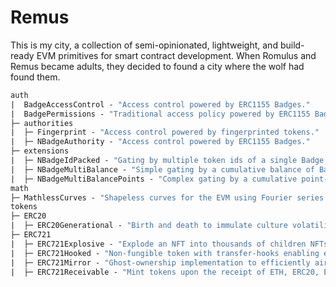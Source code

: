 # Remus 

This is my city, a collection of semi-opinionated, lightweight, and build-ready EVM primitives for smart contract development. When Romulus and Remus became adults, they decided to found a city where the wolf had found them.

```ml
auth
|  BadgeAccessControl - "Access control powered by ERC1155 Badges."
|  BadgePermissions - "Traditional access policy powered by ERC1155 Badges."
├─ authorities
|  ├─ Fingerprint - "Access control powered by fingerprinted tokens."
|  ├─ NBadgeAuthority - "Access control powered by ERC1155 Badges."
├─ extensions
|  ├─ NBadgeIdPacked - "Gating by multiple token ids of a single Badge collection."
|  ├─ NBadgeMultiBalance - "Simple gating by a cumulative balance of Badges held."
|  ├─ NBadgeMultiBalancePoints - "Complex gating by a cumulative point-driven system based on Badges held."
math
├─ MathlessCurves - "Shapeless curves for the EVM using Fourier series."
tokens
├─ ERC20
|  ├─ ERC20Generational - "Birth and death to immulate culture volatility."
├─ ERC721
|  ├─ ERC721Explosive - "Explode an NFT into thousands of children NFTs with the ability to reassemble."
|  ├─ ERC721Hooked - "Non-fungible token with transfer-hooks enabling external state updates."
|  ├─ ERC721Mirror - "Ghost-ownership implementation to efficiently airdrop an entire ERC721 collection."
|  ├─ ERC721Receivable - "Mint tokens upon the receipt of ETH, ERC20, ERC721 or ERC1155."
```